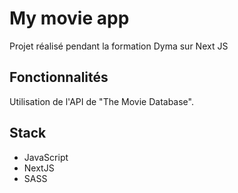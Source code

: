 # My movie app

Projet réalisé pendant la formation Dyma sur Next JS

## Fonctionnalités

Utilisation de l'API de "The Movie Database".

## Stack

* JavaScript 
* NextJS
* SASS

